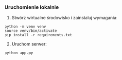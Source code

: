 ### Uruchomienie lokalnie

1. Stwórz wirtualne środowisko i zainstaluj wymagania:

```
python -m venv venv
source venv/bin/activate
pip install -r requirements.txt
```
2. Uruchom serwer:

```
python app.py
```
